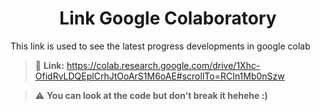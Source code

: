 <center> <h1> Link Google Colaboratory </h1> </center>

This link is used to see the latest progress developments in google colab
> :memo: **Link:** https://colab.research.google.com/drive/1Xhc-OfidRvLDQEplCrhJtOoArS1M6oAE#scrollTo=RCIn1Mb0nSzw

> :warning:  **You can look at the code but don't break it hehehe :)**  